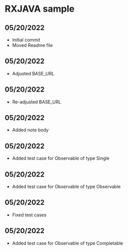 # RXJAVA sample

## 05/20/2022
* Initial commit 
* Moved Readme file

## 05/20/2022
* Adjusted BASE_URL

## 05/20/2022
* Re-adjusted BASE_URL

## 05/20/2022
* Added note body 

## 05/20/2022
* Added test case for Observable of type Single 

## 05/20/2022
* Added test case for Observable of type Observable 

## 05/20/2022
* Fixed test cases 

## 05/20/2022
* Added test case for Observable of type Completable 
